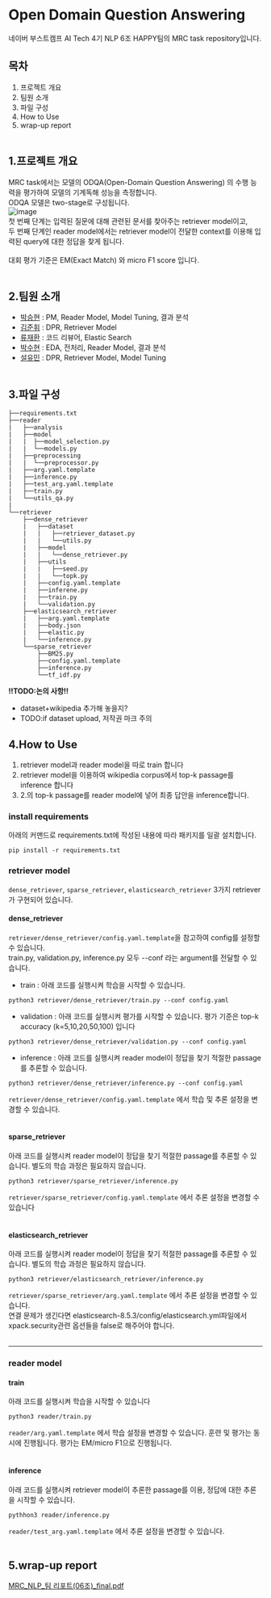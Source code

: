 # Open Domain Question Answering
네이버 부스트캠프 AI Tech 4기 NLP 6조 HAPPY팀의 MRC task repository입니다.  

## 목차
1. 프로젝트 개요
2. 팀원 소개
3. 파일 구성
4. How to Use
5. wrap-up report</br></br>


## 1.프로젝트 개요
MRC  task에서는  모델의  ODQA(Open-Domain  Question  Answering)  의  수행  능력을  평가하여  모델의  기계독해  성능을  측정합니다.  
 ODQA  모델은  two-stage로  구성됩니다.  
![image](https://user-images.githubusercontent.com/112468961/211195170-f0425396-82ef-41f6-bd16-3f2e56ec523b.png)  
 첫  번째  단계는  입력된  질문에  대해  관련된  문서를 찾아주는  retriever  model이고,  
 두  번째  단계인  reader  model에서는  retriever model이  전달한  context를  이용해  입력된  query에  대한  정답을  찾게  됩니다.</br>  
 대회 평가 기준은 EM(Exact Match) 와 micro F1 score 입니다.</br></br>


## 2.팀원 소개
- [박승현](https://github.com/koohack) : PM, Reader Model, Model Tuning, 결과 분석  
- [김준휘](https://github.com/intrandom5) : DPR, Retriever Model 
- [류재환](https://github.com/risolate) : 코드 리뷰어, Elastic Search  
- [박수현](https://github.com/HitHereX) : EDA, 전처리, Reader Model, 결과 분석  
- [설유민](https://github.com/ymnseol) : DPR, Retriever Model, Model Tuning  </br></br>

## 3.파일 구성
```
├──requirements.txt
├──reader
|   ├──analysis
|   ├──model
|   |  ├──model_selection.py
|   |  └──models.py
|   ├──preprocessing
|   |  └──preprocessor.py
|   ├──arg.yaml.template
|   ├──inference.py
|   ├──test_arg.yaml.template
|   ├──train.py
|   └──utils_qa.py
|
└──retriever
    ├──dense_retriever
    |   ├──dataset
    |   |   ├──retriever_dataset.py
    |   |   └──utils.py
    |   ├──model
    |   |   └──dense_retriever.py
    |   ├──utils
    |   |   ├──seed.py
    |   |   └──topk.py
    |   ├──config.yaml.template
    |   ├──inferene.py
    |   ├──train.py
    |   └──validation.py
    ├──elasticsearch_retriever
    |   ├──arg.yaml.template
    |   ├──body.json
    |   ├──elastic.py
    |   └──inference.py
    └──sparse_retriever
        ├──BM25.py
        ├──config.yaml.template
        ├──inference.py
        └──tf_idf.py
```
**!!TODO:논의 사항!!**
- dataset+wikipedia 추가해 놓을지?
- TODO:if dataset upload, 저작권 마크 주의

## 4.How to Use
1. retriever model과 reader model을 따로 train 합니다
2. retriever model을 이용하여 wikipedia corpus에서 top-k passage를 inference 합니다
3. 2.의 top-k passage를 reader model에 넣어 최종 답안을 inference합니다.

### install requirements
아래의 커맨드로 requirements.txt에 작성된 내용에 따라 패키지를 일괄 설치합니다.
```
pip install -r requirements.txt
```

### retriever model

`dense_retriever`, `sparse_retriever`, `elasticsearch_retriever` 3가지 retriever가 구현되어 있습니다.  
#### dense_retriever
`retriever/dense_retriever/config.yaml.template`을 참고하여 config를 설정할 수 있습니다.  
train.py, validation.py, inference.py 모두 --conf 라는 argument를 전달할 수 있습니다.
- train : 아래 코드를 실행시켜 학습을 시작할 수 있습니다.
```
python3 retriever/dense_retriever/train.py --conf config.yaml
```
- validation : 아래 코드를 실행시켜 평가를 시작할 수 있습니다. 평가 기준은 top-k accuracy (k=5,10,20,50,100) 입니다 

```
python3 retriever/dense_retriever/validation.py --conf config.yaml
```
- inference : 아래 코드를 실행시켜 reader model이 정답을 찾기 적절한 passage를 추론할 수 있습니다.
```
python3 retriever/dense_retriever/inference.py --conf config.yaml
```
`retriever/dense_retriever/config.yaml.template` 에서 학습 및 추론 설정을 변경할 수 있습니다.</br></br>

#### sparse_retriever
아래 코드를 실행시켜 reader model이 정답을 찾기 적절한 passage를 추론할 수 있습니다. 별도의 학습 과정은 필요하지 않습니다.
```
python3 retriever/sparse_retriever/inference.py
```
`retriever/sparse_retriever/config.yaml.template` 에서 추론 설정을 변경할 수 있습니다</br></br>


#### elasticsearch_retriever
아래 코드를 실행시켜 reader model이 정답을 찾기 적절한 passage를 추론할 수 있습니다. 별도의 학습 과정은 필요하지 않습니다.
```
python3 retriever/elasticsearch_retriever/inference.py
```
`retriever/sparse_retriever/arg.yaml.template` 에서 추론 설정을 변경할 수 있습니다.   
연결 문제가 생긴다면 elasticsearch-8.5.3/config/elasticsearch.yml파일에서 xpack.security관련 옵션들을 false로 해주어야 합니다.</br></br>



---
### reader model
#### train
아래 코드를 실행시켜 학습을 시작할 수 있습니다
```
python3 reader/train.py
```
`reader/arg.yaml.template` 에서 학습 설정을 변경할 수 있습니다. 훈련 및 평가는 동시에 진행됩니다. 평가는 EM/micro F1으로 진행됩니다.  </br></br>
#### inference
아래 코드를 실행시켜 retriever model이 추론한 passage를 이용, 정답에 대한 추론을 시작할 수 있습니다.
```
pythhon3 reader/inference.py
```
`reader/test_arg.yaml.template` 에서 추론 설정을 변경할 수 있습니다.</br></br>
## 5.wrap-up report
[MRC_NLP_팀 리포트(06조)_final.pdf](https://github.com/boostcampaitech4lv23nlp1/level2_mrc_nlp-level2-nlp-06/files/10369961/MRC_NLP_.06._final.pdf)
